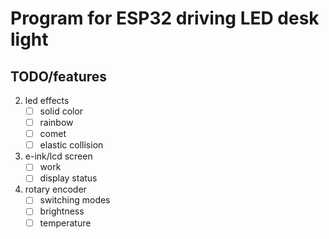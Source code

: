 # Program for ESP32 driving LED desk light
## TODO/features
2. led effects
   - [ ] solid color
   - [ ] rainbow
   - [ ] comet
   - [ ] elastic collision
3. e-ink/lcd screen
   - [ ] work
   - [ ] display status
4. rotary encoder
   - [ ] switching modes
   - [ ] brightness
   - [ ] temperature